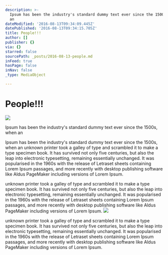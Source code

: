 ```yaml
---
description: >-
  Ipsum has been the industry's standard dummy text ever since the 1500s, when
  an 
dateModified: '2016-08-13T09:34:09.445Z'
datePublished: '2016-08-13T09:34:15.705Z'
title: People!!!
author: []
publisher: {}
via: {}
starred: false
sourcePath: _posts/2016-08-13-people.md
inFeed: true
hasPage: false
inNav: false
_type: MediaObject

---
```

# People!!!
![](https://the-grid-user-content.s3-us-west-2.amazonaws.com/d798cacb-caed-40c8-ac11-e8924bf7a6d4.jpg)

Ipsum has been the industry's standard dummy text ever since the 1500s, when an 

Ipsum has been the industry's standard dummy text ever since the 1500s, when an unknown printer took a galley of type and scrambled it to make a type specimen book. It has survived not only five centuries, but also the leap into electronic typesetting, remaining essentially unchanged. It was popularised in the 1960s with the release of Letraset sheets containing Lorem Ipsum passages, and more recently with desktop publishing software like Aldus PageMaker including versions of Lorem Ipsum.

unknown printer took a galley of type and scrambled it to make a type specimen book. It has survived not only five centuries, but also the leap into electronic typesetting, remaining essentially unchanged. It was popularised in the 1960s with the release of Letraset sheets containing Lorem Ipsum passages, and more recently with desktop publishing software like Aldus PageMaker including versions of Lorem Ipsum.
![](https://the-grid-user-content.s3-us-west-2.amazonaws.com/353b7731-4f38-4885-a661-764bd3ba3203.jpg)

unknown printer took a galley of type and scrambled it to make a type specimen book. It has survived not only five centuries, but also the leap into electronic typesetting, remaining essentially unchanged. It was popularised in the 1960s with the release of Letraset sheets containing Lorem Ipsum passages, and more recently with desktop publishing software like Aldus PageMaker including versions of Lorem Ipsum.